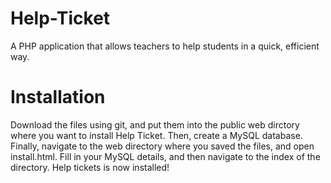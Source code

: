 Help-Ticket
===========

A PHP application that allows teachers to help students in a quick, efficient way.


Installation
============

Download the files using git, and put them into the public web dirctory where you want to install Help Ticket.
Then, create a MySQL database.
Finally, navigate to the web directory where you saved the files, and open install.html. Fill in your MySQL details, and then navigate to the index of the directory.
Help tickets is now installed!
